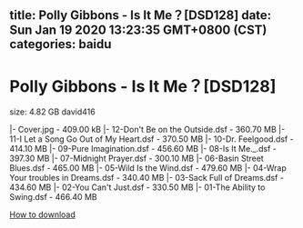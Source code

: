 
title: Polly Gibbons - Is It Me？[DSD128]
date: Sun Jan 19 2020 13:23:35 GMT+0800 (CST)    
categories: baidu
---

# Polly Gibbons - Is It Me？[DSD128]
size: 4.82 GB
 david416
 
|- Cover.jpg - 409.00 kB
|- 12-Don't Be on the Outside.dsf - 360.70 MB
|- 11-I Let a Song Go Out of My Heart.dsf - 370.50 MB
|- 10-Dr. Feelgood.dsf - 414.10 MB
|- 09-Pure Imagination.dsf - 456.60 MB
|- 08-Is It Me._.dsf - 397.30 MB
|- 07-Midnight Prayer.dsf - 300.10 MB
|- 06-Basin Street Blues.dsf - 465.00 MB
|- 05-Wild Is the Wind.dsf - 479.60 MB
|- 04-Wrap Your troubles in Dreams.dsf - 340.40 MB
|- 03-Sack Full of Dreams.dsf - 434.60 MB
|- 02-You Can't Just.dsf - 330.50 MB
|- 01-The Ability to Swing.dsf - 466.40 MB

[How to download](https://bpcam.bemobtrk.com/go/2ceec3aa-1ca2-46d6-b9ff-aaa5c184517c?jno=311)